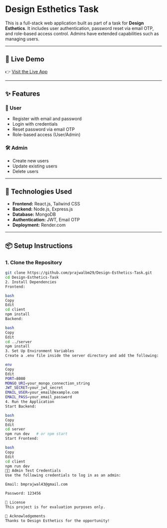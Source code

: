 # Design Esthetics Task

This is a full-stack web application built as part of a task for **Design Esthetics**. It includes user authentication, password reset via email OTP, and role-based access control. Admins have extended capabilities such as managing users.

---

## 🚀 Live Demo

👉 [Visit the Live App](https://design-esthetics-task-client.onrender.com/)

---

## ✨ Features

### 🔐 User
- Register with email and password
- Login with credentials
- Reset password via email OTP
- Role-based access (User/Admin)

### 🛠️ Admin
- Create new users
- Update existing users
- Delete users

---

## 🧪 Technologies Used

- **Frontend:** React.js, Tailwind CSS
- **Backend:** Node.js, Express.js
- **Database:** MongoDB
- **Authentication:** JWT, Email OTP
- **Deployment:** Render.com

---

## 📦 Setup Instructions

### 1. Clone the Repository

```bash
git clone https://github.com/prajwalbm29/Design-Esthetics-Task.git
cd Design-Esthetics-Task
2. Install Dependencies
Frontend:

bash
Copy
Edit
cd client
npm install
Backend:

bash
Copy
Edit
cd ../server
npm install
3. Set Up Environment Variables
Create a .env file inside the server directory and add the following:

env
Copy
Edit
PORT=8080
MONGO_URI=your_mongo_connection_string
JWT_SECRET=your_jwt_secret
EMAIL_USER=your_email@example.com
EMAIL_PASS=your_email_password
4. Run the Application
Start Backend:

bash
Copy
Edit
cd server
npm run dev   # or npm start
Start Frontend:

bash
Copy
Edit
cd client
npm run dev
🧑‍💻 Admin Test Credentials
Use the following credentials to log in as an admin:

Email: bmprajwal43@gmail.com

Password: 123456

📄 License
This project is for evaluation purposes only.

🙌 Acknowledgements
Thanks to Design Esthetics for the opportunity!
